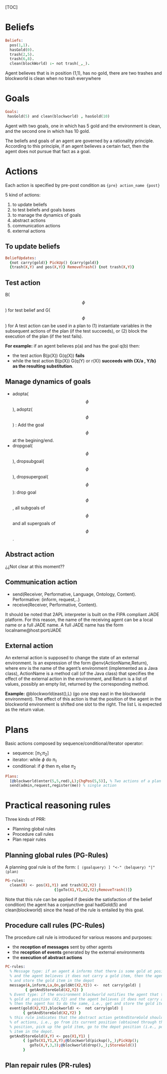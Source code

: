 [TOC]

# Beliefs

```prolog
Beliefs:
  pos(1,1).
  hasGold(0).
  trash(2,5).
  trash(6,8).
  clean(blockWorld) :- not trash(_,_).
```

Agent believes that is in position (1,1), has no gold, there are two trashes and blockworld is clean when no trash everywhere

# Goals
```prolog
Goals:
 hasGold(5) and clean(blockworld) , hasGold(10)
```

Agent with two goals, one in which has 5 gold and the environment is clean, and the second one in which has 10 gold.

The beliefs and goals of an agent are governed by a rationality principle. According to this principle, if an agent believes a certain fact, then the agent does not pursue that fact as a goal.

# Actions

Each action is specified by pre-post condition as `{pre} action_name {post} `

5 kind of actions: 

 1. to update beliefs
 2. to test beliefs and goals bases
 3. to manage the dynamics of goals
 4. abstract actions
 5. communication actions
 6. external actions

## To update beliefs
```prolog
BeliefUpdates:
  {not carry(gold)} PickUp() {carry(gold)}
  {trash(X,Y) and pos(X,Y)} RemoveTrash() {not trash(X,Y)}
```

## Test action
B($$\phi$$) for test belief and G($$\phi$$) for   A test action can be used in a plan to (1) instantiate variables in the subsequent actions of the plan (if the test succeeds), or (2) block the execution of the plan (if the test fails).

**For example:** if an agent believes p(a) and has the goal q(b) then: 

* the test action B(p(X)) G(q(X)) **fails** 
* while the test action B(p(X)) G(q(Y) or r(X)) **succeeds with {X/a , Y/b} as the resulting substitution**.

## Manage dynamics of goals

* adopta($$\phi$$), adoptz($$\phi$$) : Add the goal $$\phi$$ at the begining/end.
* dropgoal($$\phi$$), dropsubgoal($$\phi$$), dropsupergoal($$\phi$$): drop goal $$\phi$$, all subgoals of $$\phi$$ and all supergoals of $$\phi$$.

## Abstract action

¿¿Not clear at this moment??

## Communication action

* send(Receiver, Performative, Language, Ontology, Content). Performative: (inform, request,..) 
* receive(Receiver, Performative, Content).

It should be noted that 2APL interpreter is built on the FIPA compliant JADE platform.  For this reason, the name of the receiving agent can be a local name or a full JADE name. A full JADE name has the form localname@host:port/JADE

## External action

An external action is supposed to change the state of an external environment. Is an expression of the form @env(ActionName,Return), where env is the name of the agent’s environment (implemented as a Java class), ActionName is a method call (of the Java class) that specifies the effect of the external action in the environment, and Return is a list of values, possibly an empty list, returned by the corresponding method. 

**Example:** @blockworld(east(),L) (go one step east in the blockworld environment). The effect of this action is that the position of the agent in the blockworld environment is shifted one slot to the right. The list L is expected as the return value.


# Plans

Basic actions composed by sequence/conditional/iterator operator:

* sequence: [$\pi_1$;$\pi_2$]
* iterator: while $\phi$ do $\pi_1$
* conditional: if $\phi$ then $\pi_1$ else $\pi_2$

```prolog
Plans:
  [@blockworld(enter(5,5,red),L);ChgPos(5,5)], % Two actions of a plan
  send(admin,request,register(me)) % single action
```

# Practical reasoning rules
Three kinds of PRR:

* Planning global rules
* Procedure call rules
* Plan repair rules

## Planning global rules (PG-Rules)

A planning goal rule is of the form: `[ ⟨goalquery⟩ ] "<-" ⟨belquery⟩ "|" ⟨plan⟩`

```prolog
PG-rules:
  clean(R) <- pos(X1,Y1) and trash(X2,Y2) |
                      {[goTo(X1,Y1,X2,Y2);RemoveTrash()]}
```

Note that this rule can be applied if (beside the satisfaction of the belief condition) the agent has a conjunctive goal hadGold(5) and clean(blockworld) since the head of the rule is entailed by this goal.

## Procedure call rules (PC-Rules)

The procedure call rule is introduced for various reasons and purposes: 

* the **reception of messages** sent by other agents
* the **reception of events** generated by the external environments
* the **execution of abstract actions**

```prolog
PC-rules:
  % Message type: if an agent A informs that there is some gold at position (X2,Y2) 
  % and the agent believes it does not carry a gold item, then the agent has to get 
  % and store the gold item in the depot
  message(A,inform,La,On,goldAt(X2,Y2)) <-  not carry(gold) |
         { getAndStoreGold(X2,Y2) }
  % Event type: if the environment blockworld notifies the agent that there is some 
  % gold at position (X2,Y2) and the agent believes it does not carry a gold item, 
  % then the agent has to do the same, i.e., get and store the gold item in the depot
  event(gold(X2,Y2),blockworld) <-  not carry(gold) |
        { getAndStoreGold(X2,Y2) }
  % this rule indicates that the abstract action getAndStoreGold should be performed as a certain sequence 
  % of actions, i.e., go from its current position (obtained through the condition of the rule) to the gold 
  % position, pick up the gold item, go to the depot position (i.e., position (3,3)), and store the gold 
  % item in the depot. 
  getAndStoreGold(X,Y) <- pos(X1,Y1) |
        { [goTo(X1,Y1,X,Y);@blockworld(pickup(),_);PickUp();
           goTo(X,Y,3,3);@blockworld(drop(),_);StoreGold()]
        }
```

## Plan repair rules (PR-rules)

